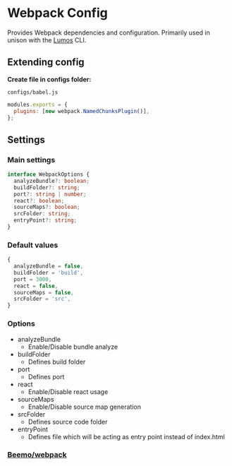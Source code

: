 # Webpack Config

Provides Webpack dependencies and configuration. Primarily used in unison with the
[Lumos](https://www.npmjs.com/package/@rajzik/lumos) CLI.

## Extending config

**Create file in configs folder:**

`configs/babel.js`

```js
modules.exports = {
  plugins: [new webpack.NamedChunksPlugin()],
};
```

## Settings

### Main settings

```ts
interface WebpackOptions {
  analyzeBundle?: boolean;
  buildFolder?: string;
  port?: string | number;
  react?: boolean;
  sourceMaps?: boolean;
  srcFolder: string;
  entryPoint?: string;
}
```

### Default values

```ts
{
  analyzeBundle = false,
  buildFolder = 'build',
  port = 3000,
  react = false,
  sourceMaps = false,
  srcFolder = 'src',
}
```

### Options

- analyzeBundle
  - Enable/Disable bundle analyze
- buildFolder
  - Defines build folder
- port
  - Defines port
- react
  - Enable/Disable react usage
- sourceMaps
  - Enable/Disable source map generation
- srcFolder
  - Defines source code folder
- entryPoint
  - Defines file which will be acting as entry point instead of index.html

### [Beemo/webpack](https://milesj.gitbook.io/beemo/driver/webpack)
